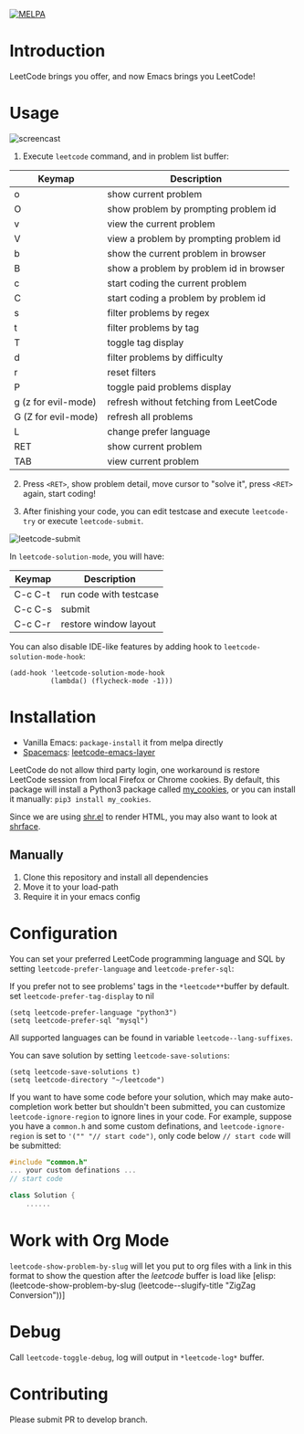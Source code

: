 [![MELPA](https://melpa.org/packages/leetcode-badge.svg)](https://melpa.org/#/leetcode)
# Introduction

LeetCode brings you offer, and now Emacs brings you LeetCode!

# Usage

![screencast](images/screencast.gif)

1. Execute `leetcode` command, and in problem list buffer:

| Keymap              | Description                              |
|---------------------|------------------------------------------|
| o                   | show current problem                     |
| O                   | show problem by prompting problem id     |
| v                   | view the current problem                 |
| V                   | view a problem by prompting problem id   |
| b                   | show the current problem in browser      |
| B                   | show a problem by  problem id in browser |
| c                   | start coding the current problem         |
| C                   | start coding a problem by problem id     |
| s                   | filter problems by regex                 |
| t                   | filter problems by tag                   |
| T                   | toggle tag display                       |
| d                   | filter problems by difficulty            |
| r                   | reset filters                            |
| P                   | toggle paid problems display             |
| g (z for evil-mode) | refresh without fetching from LeetCode   |
| G (Z for evil-mode) | refresh all problems                     |
| L                   | change prefer language                   |
| RET                 | show current problem                     |
| TAB                 | view current problem                     |

2. Press `<RET>`, show problem detail, move cursor to "solve it", press `<RET>` again, start coding!

3. After finishing your code, you can edit testcase and execute `leetcode-try` or execute `leetcode-submit`.

![leetcode-submit](images/leetcode-submit.png)


In `leetcode-solution-mode`, you will have:

| Keymap  | Description            |
|---------|------------------------|
| C-c C-t | run code with testcase |
| C-c C-s | submit                 |
| C-c C-r | restore window layout  |

You can also disable IDE-like features by adding hook to `leetcode-solution-mode-hook`:

``` elisp
(add-hook 'leetcode-solution-mode-hook
          (lambda() (flycheck-mode -1)))
```

# Installation

- Vanilla Emacs: `package-install` it from melpa directly
- [Spacemacs](https://github.com/syl20bnr/spacemacs):
  [leetcode-emacs-layer](https://github.com/anmoljagetia/leetcode-emacs-layer)

LeetCode do not allow third party login, one workaround is restore LeetCode session from local Firefox or Chrome cookies. By default, this package will install a Python3 package called [my\_cookies](https://github.com/kaiwk/my_cookies), or you can install it manually: `pip3 install my_cookies`.

Since we are using [shr.el](https://www.emacswiki.org/emacs/HtmlRendering) to render HTML, you may also want to look at [shrface](https://github.com/chenyanming/shrface).

## Manually

1. Clone this repository and install all dependencies
2. Move it to your load-path
3. Require it in your emacs config

# Configuration

You can set your preferred LeetCode programming language and SQL by setting `leetcode-prefer-language` and `leetcode-prefer-sql`:

If you prefer not to see problems' tags in the `*leetcode**`buffer by default. set `leetcode-prefer-tag-display` to nil

```elisp
(setq leetcode-prefer-language "python3")
(setq leetcode-prefer-sql "mysql")
```

All supported languages can be found in variable `leetcode--lang-suffixes`.

You can save solution by setting `leetcode-save-solutions`:

```elisp
(setq leetcode-save-solutions t)
(setq leetcode-directory "~/leetcode")
```

If you want to have some code before your solution, which may make auto-completion work better but shouldn't been submitted, you can customize `leetcode-ignore-region` to ignore lines in your code. For example, suppose you have a `common.h` and some custom definations, and `leetcode-ignore-region` is set to `'("" "// start code")`, only code below `// start code` will be submitted:

```c++
#include "common.h"
... your custom definations ...
// start code

class Solution {
    ......
```

# Work with Org Mode

`leetcode-show-problem-by-slug` will let you put to org files with a link in this format to show the question after the *leetcode* buffer is load like [elisp:(leetcode-show-problem-by-slug (leetcode--slugify-title "ZigZag Conversion"))]

# Debug

Call `leetcode-toggle-debug`, log will output in `*leetcode-log*` buffer.

# Contributing

Please submit PR to develop branch.

